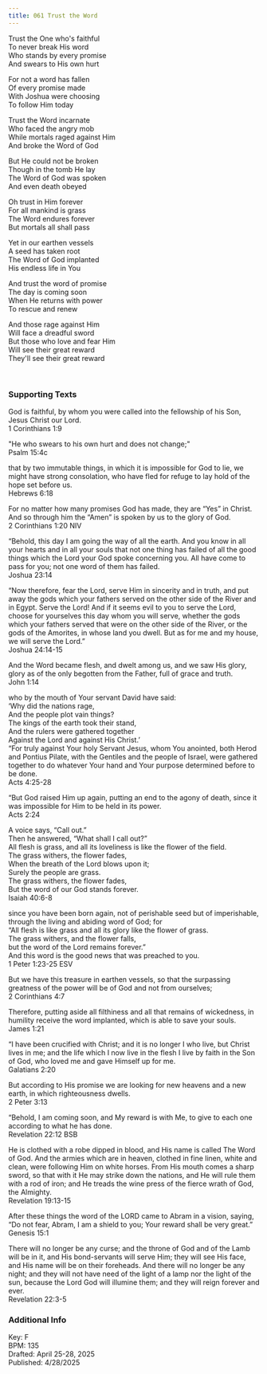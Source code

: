 ```yaml
---
title: 061 Trust the Word
---
```


Trust the One who's faithful \
To never break His word \
Who stands by every promise \
And swears to His own hurt 

For not a word has fallen \
Of every promise made \
With Joshua were choosing \
To follow Him today 

Trust the Word incarnate \
Who faced the angry mob \
While mortals raged against Him \
And broke the Word of God 

But He could not be broken \
Though in the tomb He lay \
The Word of God was spoken \
And even death obeyed


Oh trust in Him forever \
For all mankind is grass \
The Word endures forever \
But mortals all shall pass 

Yet in our earthen vessels \
A seed has taken root \
The Word of God implanted \
His endless life in You


And trust the word of promise \
The day is coming soon \
When He returns with power \
To rescue and renew 

And those rage against Him \
Will face a dreadful sword \
But those who love and fear Him \
Will see their great reward \
They'll see their great reward

<br /> 

### Supporting Texts ###

God is faithful, by whom you were called into the fellowship of his Son, Jesus Christ our Lord. \
1 Corinthians 1:9

"He who swears to his own hurt and does not change;" \
Psalm 15:4c

that by two immutable things, in which it is impossible for God to lie, we might have strong consolation, who have fled for refuge to lay hold of the hope set before us. \
Hebrews 6:18

For no matter how many promises God has made, they are “Yes” in Christ. And so through him the “Amen” is spoken by us to the glory of God. \
2 Corinthians 1:20 NIV

“Behold, this day I am going the way of all the earth. 
And you know in all your hearts and in all your souls that not one thing has failed of all the good things which the Lord your God spoke concerning you. 
All have come to pass for you; not one word of them has failed. \
Joshua 23:14

 “Now therefore, fear the Lord, serve Him in sincerity and in truth, and put away the gods which your fathers served on the other side of the River and in Egypt. Serve the Lord! 
 And if it seems evil to you to serve the Lord, choose for yourselves this day whom you will serve, whether the gods which your fathers served that were on the other side of the River, 
 or the gods of the Amorites, in whose land you dwell. 
 But as for me and my house, we will serve the Lord.” \
 Joshua 24:14-15

And the Word became flesh, and dwelt among us, and we saw His glory, glory as of the only begotten from the Father, full of grace and truth. \
John 1:14 

who by the mouth of Your servant David have said: \
‘Why did the nations rage, \
And the people plot vain things? \
The kings of the earth took their stand, \
And the rulers were gathered together \
Against the Lord and against His Christ.’ \
“For truly against Your holy Servant Jesus, whom You anointed, both Herod and Pontius Pilate, with the Gentiles and the people of Israel, were gathered together 
to do whatever Your hand and Your purpose determined before to be done. \
Acts 4:25-28

“But God raised Him up again, putting an end to the agony of death, since it was impossible for Him to be held in its power. \
Acts 2:24

A voice says, “Call out.” \
Then he answered, “What shall I call out?” \
All flesh is grass, and all its loveliness is like the flower of the field. \
The grass withers, the flower fades, \
When the breath of the Lord blows upon it; \
Surely the people are grass. \
The grass withers, the flower fades,\
But the word of our God stands forever. \
Isaiah 40:6-8

since you have been born again, not of perishable seed but of imperishable, through the living and abiding word of God; for \
“All flesh is like grass
and all its glory like the flower of grass. \
The grass withers,
and the flower falls, \
but the word of the Lord remains forever.” \
And this word is the good news that was preached to you. \
1 Peter 1:23-25 ESV

But we have this treasure in earthen vessels, so that the surpassing greatness of the power will be of God and not from ourselves; \
2 Corinthians 4:7 

Therefore, putting aside all filthiness and all that remains of wickedness, in humility receive the word implanted, which is able to save your souls. \
James 1:21

“I have been crucified with Christ; and it is no longer I who live, but Christ lives in me; and the life which I now live in the flesh I live by faith in the Son of God, who loved me and gave Himself up for me. \
Galatians 2:20

But according to His promise we are looking for new heavens and a new earth, in which righteousness dwells. \
2 Peter 3:13

“Behold, I am coming soon, and My reward is with Me, to give to each one according to what he has done. \
Revelation 22:12 BSB

He is clothed with a robe dipped in blood, and His name is called The Word of God. And the armies which are in heaven, clothed in fine linen, white and clean, were following Him on white horses. From His mouth comes a sharp sword, so that with it He may strike down the nations, and He will rule them with a rod of iron; and He treads the wine press of the fierce wrath of God, the Almighty. \
Revelation 19:13-15

After these things the word of the LORD came to Abram in a vision, saying, “Do not fear, Abram, I am a shield to you; Your reward shall be very great.” \
Genesis 15:1

There will no longer be any curse; and the throne of God and of the Lamb will be in it, and His bond-servants will serve Him; they will see His face, and His name will be on their foreheads. And there will no longer be any night; and they will not have need of the light of a lamp nor the light of the sun, because the Lord God will illumine them; and they will reign forever and ever. \
Revelation 22:3-5

### Additional Info

Key: F \
BPM: 135 \
Drafted: April 25-28, 2025 \
Published: 4/28/2025
